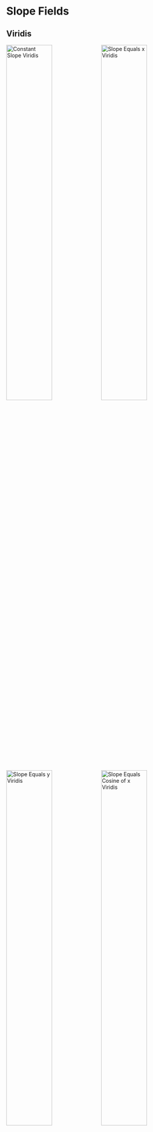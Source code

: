 # Slope Fields

## Viridis

<img src="svg/constant_slope_field_viridis.svg"
  alt="Constant Slope Viridis" width=49%>
<img src="svg/parabola_slope_field_viridis.svg"
  alt="Slope Equals x Viridis" width=49%>
<img src="svg/exp_x_slope_field_viridis.svg"
  alt="Slope Equals y Viridis" width=49%>
<img src="svg/sin_x_slope_field_viridis.svg"
  alt="Slope Equals Cosine of x Viridis" width=49%>

<img src="svg/cos_x_slope_field_viridis.svg"
  alt="Slope Equals Negative Sine of x Viridis" width=49%>
<img src="svg/log_x_slope_field_viridis.svg"
  alt="Slope Equals Exp of Negative y Viridis" width=49%>
<img src="svg/sinc_x_slope_field_viridis.svg"
  alt="Slope Equals the Derivative of Sinc of x Viridis" width=49%>
<img src="svg/sinc_x_2_slope_field_viridis.svg"
  alt="Slope Equals Cosine of Pi Times x Minus y All Divided by x Viridis" width=49%>

<img src="svg/circle_slope_field_viridis.svg"
  alt="Slope Equals Negative x over y Viridis" width=49%>
<img src="svg/hyperbola_slope_field_viridis.svg"
  alt="Slope Equals x over y Viridis" width=49%>
<img src="svg/one_over_x_slope_field_viridis.svg"
  alt="Slope Equals Negative y over x Viridis" width=49%>
<img src="svg/one_over_x_squared_slope_field_viridis.svg"
  alt="Slope Equals Negative Two y over x Viridis" width=49%>

<img src="svg/gaussian_slope_field_viridis.svg"
  alt="Slope Equals Negative Two x y Viridis" width=49%>
<img src="svg/line_slope_field_viridis.svg"
  alt="Slope Equals y over x Viridis" width=49%>
<img src="svg/slope_arctan2_slope_field_viridis.svg"
  alt="Slope Equals Arctan2 of y, x Viridis" width=49%>
<img src="svg/slope_arctan_y_slope_field_viridis.svg"
  alt="Slope Equals the Arctangent of y Viridis" width=49%>

## Inferno

<img src="svg/constant_slope_field_inferno.svg"
  alt="Constant Slope Inferno" width=49%>
<img src="svg/parabola_slope_field_inferno.svg"
  alt="Slope Equals x Inferno" width=49%>
<img src="svg/exp_x_slope_field_inferno.svg"
  alt="Slope Equals y Inferno" width=49%>
<img src="svg/sin_x_slope_field_inferno.svg"
  alt="Slope Equals Cosine of x Inferno" width=49%>

<img src="svg/cos_x_slope_field_inferno.svg"
  alt="Slope Equals Negative Sine of x Inferno" width=49%>
<img src="svg/log_x_slope_field_inferno.svg"
  alt="Slope Equals Exp of Negative y Inferno" width=49%>
<img src="svg/sinc_x_slope_field_inferno.svg"
  alt="Slope Equals the Derivative of Sinc of x Inferno" width=49%>
<img src="svg/sinc_x_2_slope_field_inferno.svg"
  alt="Slope Equals Cosine of Pi Times x Minus y All Divided by x Inferno" width=49%>

<img src="svg/circle_slope_field_inferno.svg"
  alt="Slope Equals Negative x over y Inferno" width=49%>
<img src="svg/hyperbola_slope_field_inferno.svg"
  alt="Slope Equals x over y Inferno" width=49%>
<img src="svg/one_over_x_slope_field_inferno.svg"
  alt="Slope Equals Negative y over x Inferno" width=49%>
<img src="svg/one_over_x_squared_slope_field_inferno.svg"
  alt="Slope Equals Negative Two y over x Inferno" width=49%>

<img src="svg/gaussian_slope_field_inferno.svg"
  alt="Slope Equals Negative Two x y Inferno" width=49%>
<img src="svg/line_slope_field_inferno.svg"
  alt="Slope Equals y over x Inferno" width=49%>
<img src="svg/slope_arctan2_slope_field_inferno.svg"
  alt="Slope Equals Arctan2 of y, x Inferno" width=49%>
<img src="svg/slope_arctan_y_slope_field_inferno.svg"
  alt="Slope Equals the Arctangent of y Inferno" width=49%>

## Plasma

<img src="svg/constant_slope_field_plasma.svg"
  alt="Constant Slope Plasma" width=49%>
<img src="svg/parabola_slope_field_plasma.svg"
  alt="Slope Equals x Plasma" width=49%>
<img src="svg/exp_x_slope_field_plasma.svg"
  alt="Slope Equals y Plasma" width=49%>
<img src="svg/sin_x_slope_field_plasma.svg"
  alt="Slope Equals Cosine of x Plasma" width=49%>

<img src="svg/cos_x_slope_field_plasma.svg"
  alt="Slope Equals Negative Sine of x Plasma" width=49%>
<img src="svg/log_x_slope_field_plasma.svg"
  alt="Slope Equals Exp of Negative y Plasma" width=49%>
<img src="svg/sinc_x_slope_field_plasma.svg"
  alt="Slope Equals the Derivative of Sinc of x Plasma" width=49%>
<img src="svg/sinc_x_2_slope_field_plasma.svg"
  alt="Slope Equals Cosine of Pi Times x Minus y All Divided by x Plasma" width=49%>

<img src="svg/circle_slope_field_plasma.svg"
  alt="Slope Equals Negative x over y Plasma" width=49%>
<img src="svg/hyperbola_slope_field_plasma.svg"
  alt="Slope Equals x over y Plasma" width=49%>
<img src="svg/one_over_x_slope_field_plasma.svg"
  alt="Slope Equals Negative y over x Plasma" width=49%>
<img src="svg/one_over_x_squared_slope_field_plasma.svg"
  alt="Slope Equals Negative Two y over x Plasma" width=49%>

<img src="svg/gaussian_slope_field_plasma.svg"
  alt="Slope Equals Negative Two x y Plasma" width=49%>
<img src="svg/line_slope_field_plasma.svg"
  alt="Slope Equals y over x Plasma" width=49%>
<img src="svg/slope_arctan2_slope_field_plasma.svg"
  alt="Slope Equals Arctan2 of y, x Plasma" width=49%>
<img src="svg/slope_arctan_y_slope_field_plasma.svg"
  alt="Slope Equals the Arctangent of y Plasma" width=49%>

## Cividis

<img src="svg/constant_slope_field_cividis.svg"
  alt="Constant Slope Cividis" width=49%>
<img src="svg/parabola_slope_field_cividis.svg"
  alt="Slope Equals x Cividis" width=49%>
<img src="svg/exp_x_slope_field_cividis.svg"
  alt="Slope Equals y Cividis" width=49%>
<img src="svg/sin_x_slope_field_cividis.svg"
  alt="Slope Equals Cosine of x Cividis" width=49%>

<img src="svg/cos_x_slope_field_cividis.svg"
  alt="Slope Equals Negative Sine of x Cividis" width=49%>
<img src="svg/log_x_slope_field_cividis.svg"
  alt="Slope Equals Exp of Negative y Cividis" width=49%>
<img src="svg/sinc_x_slope_field_cividis.svg"
  alt="Slope Equals the Derivative of Sinc of x Cividis" width=49%>
<img src="svg/sinc_x_2_slope_field_cividis.svg"
  alt="Slope Equals Cosine of Pi Times x Minus y All Divided by x Cividis" width=49%>

<img src="svg/circle_slope_field_cividis.svg"
  alt="Slope Equals Negative x over y Cividis" width=49%>
<img src="svg/hyperbola_slope_field_cividis.svg"
  alt="Slope Equals x over y Cividis" width=49%>
<img src="svg/one_over_x_slope_field_cividis.svg"
  alt="Slope Equals Negative y over x Cividis" width=49%>
<img src="svg/one_over_x_squared_slope_field_cividis.svg"
  alt="Slope Equals Negative Two y over x Cividis" width=49%>

<img src="svg/gaussian_slope_field_cividis.svg"
  alt="Slope Equals Negative Two x y Cividis" width=49%>
<img src="svg/line_slope_field_cividis.svg"
  alt="Slope Equals y over x Cividis" width=49%>
<img src="svg/slope_arctan2_slope_field_cividis.svg"
  alt="Slope Equals Arctan2 of y, x Cividis" width=49%>
<img src="svg/slope_arctan_y_slope_field_cividis.svg"
  alt="Slope Equals the Arctangent of y Cividis" width=49%>
